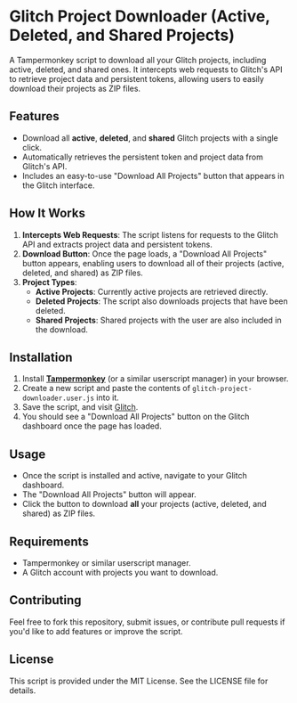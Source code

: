 # Glitch Project Downloader (Active, Deleted, and Shared Projects)

A Tampermonkey script to download all your Glitch projects, including active, deleted, and shared ones. It intercepts web requests to Glitch's API to retrieve project data and persistent tokens, allowing users to easily download their projects as ZIP files.

## Features
- Download all **active**, **deleted**, and **shared** Glitch projects with a single click.
- Automatically retrieves the persistent token and project data from Glitch's API.
- Includes an easy-to-use "Download All Projects" button that appears in the Glitch interface.

## How It Works
1. **Intercepts Web Requests**: The script listens for requests to the Glitch API and extracts project data and persistent tokens.
2. **Download Button**: Once the page loads, a "Download All Projects" button appears, enabling users to download all of their projects (active, deleted, and shared) as ZIP files.
3. **Project Types**:
   - **Active Projects**: Currently active projects are retrieved directly.
   - **Deleted Projects**: The script also downloads projects that have been deleted.
   - **Shared Projects**: Shared projects with the user are also included in the download.

## Installation

1. Install **[Tampermonkey](https://www.tampermonkey.net/)** (or a similar userscript manager) in your browser.
2. Create a new script and paste the contents of `glitch-project-downloader.user.js` into it.
3. Save the script, and visit [Glitch](https://glitch.com).
4. You should see a "Download All Projects" button on the Glitch dashboard once the page has loaded.

## Usage

- Once the script is installed and active, navigate to your Glitch dashboard.
- The "Download All Projects" button will appear.
- Click the button to download **all** your projects (active, deleted, and shared) as ZIP files.

## Requirements
- Tampermonkey or similar userscript manager.
- A Glitch account with projects you want to download.

## Contributing

Feel free to fork this repository, submit issues, or contribute pull requests if you'd like to add features or improve the script.

## License

This script is provided under the MIT License. See the LICENSE file for details.
